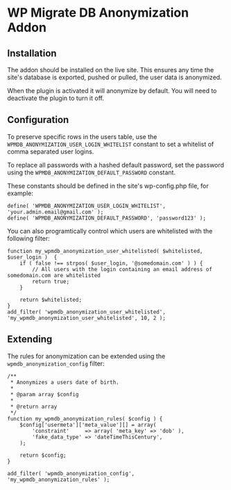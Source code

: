 WP Migrate DB Anonymization Addon
==========================================

## Installation

The addon should be installed on the live site. This ensures any time the site's database is exported, pushed or pulled, the user data is anonymized.

When the plugin is activated it will anonymize by default. You will need to deactivate the plugin to turn it off.

## Configuration

To preserve specific rows in the users table, use the `WPMDB_ANONYMIZATION_USER_LOGIN_WHITELIST` constant to set a whitelist of comma separated user logins.

To replace all passwords with a hashed default password, set the password using the `WPMDB_ANONYMIZATION_DEFAULT_PASSWORD` constant.

These constants should be defined in the site's wp-config.php file, for example:

    define( 'WPMDB_ANONYMIZATION_USER_LOGIN_WHITELIST', 'your.admin.email@gmail.com' );
    define( 'WPMDB_ANONYMIZATION_DEFAULT_PASSWORD', 'password123' );
    
You can also programtically control which users are whitelisted with the following filter:

    function my_wpmdb_anonymization_user_whitelisted( $whitelisted, $user_login )  {
        if ( false !== strpos( $user_login, '@somedomain.com' ) ) {
            // All users with the login containing an email address of somedomain.com are whitelisted
            return true;
        }
        
        return $whitelisted;
    }
    add_filter( 'wpmdb_anonymization_user_whitelisted', 'my_wpmdb_anonymization_user_whitelisted', 10, 2 );
    
## Extending

The rules for anonymization can be extended using the `wpmdb_anonymization_config` filter:

    /**
     * Anonymizes a users date of birth.
     *
     * @param array $config
     *
     * @return array
     */
    function my_wpmdb_anonymization_rules( $config ) {
        $config['usermeta']['meta_value'][] = array(
            'constraint'     => array( 'meta_key' => 'dob' ),
            'fake_data_type' => 'dateTimeThisCentury',
        );

        return $config;
    }
    
    add_filter( 'wpmdb_anonymization_config', 'my_wpmdb_anonymization_rules' );
